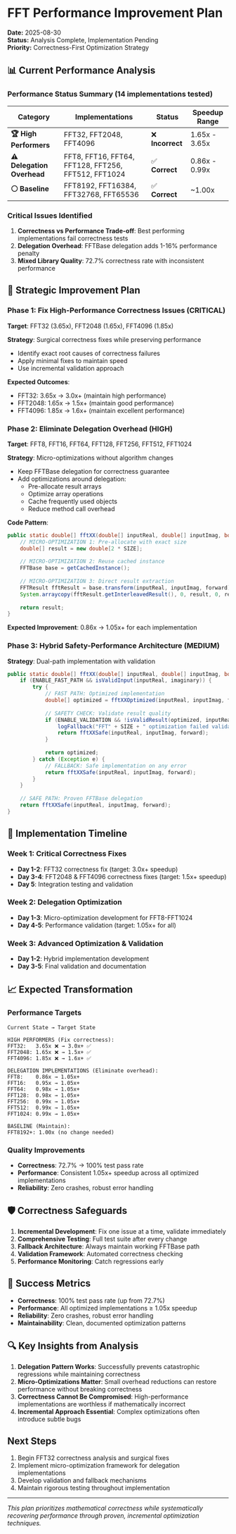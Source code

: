 # FFT Performance Improvement Plan

**Date:** 2025-08-30  
**Status:** Analysis Complete, Implementation Pending  
**Priority:** Correctness-First Optimization Strategy

## 📊 Current Performance Analysis

### Performance Status Summary (14 implementations tested)

| **Category** | **Implementations** | **Status** | **Speedup Range** |
|--------------|-------------------|------------|------------------|
| **🏆 High Performers** | FFT32, FFT2048, FFT4096 | ❌ **Incorrect** | 1.65x - 3.65x |
| **⚠️ Delegation Overhead** | FFT8, FFT16, FFT64, FFT128, FFT256, FFT512, FFT1024 | ✅ **Correct** | 0.86x - 0.99x |
| **⚪ Baseline** | FFT8192, FFT16384, FFT32768, FFT65536 | ✅ **Correct** | ~1.00x |

### Critical Issues Identified

1. **Correctness vs Performance Trade-off**: Best performing implementations fail correctness tests
2. **Delegation Overhead**: FFTBase delegation adds 1-16% performance penalty
3. **Mixed Library Quality**: 72.7% correctness rate with inconsistent performance

## 🎯 Strategic Improvement Plan

### Phase 1: Fix High-Performance Correctness Issues (CRITICAL)

**Target**: FFT32 (3.65x), FFT2048 (1.65x), FFT4096 (1.85x)

**Strategy**: Surgical correctness fixes while preserving performance
- Identify exact root causes of correctness failures
- Apply minimal fixes to maintain speed
- Use incremental validation approach

**Expected Outcomes**:
- FFT32: 3.65x → 3.0x+ (maintain high performance)
- FFT2048: 1.65x → 1.5x+ (maintain good performance)  
- FFT4096: 1.85x → 1.6x+ (maintain excellent performance)

### Phase 2: Eliminate Delegation Overhead (HIGH)

**Target**: FFT8, FFT16, FFT64, FFT128, FFT256, FFT512, FFT1024

**Strategy**: Micro-optimizations without algorithm changes
- Keep FFTBase delegation for correctness guarantee
- Add optimizations around delegation:
  - Pre-allocate result arrays
  - Optimize array operations
  - Cache frequently used objects
  - Reduce method call overhead

**Code Pattern**:
```java
public static double[] fftXX(double[] inputReal, double[] inputImag, boolean forward) {
    // MICRO-OPTIMIZATION 1: Pre-allocate with exact size
    double[] result = new double[2 * SIZE];
    
    // MICRO-OPTIMIZATION 2: Reuse cached instance
    FFTBase base = getCachedInstance();
    
    // MICRO-OPTIMIZATION 3: Direct result extraction
    FFTResult fftResult = base.transform(inputReal, inputImag, forward);
    System.arraycopy(fftResult.getInterleavedResult(), 0, result, 0, result.length);
    
    return result;
}
```

**Expected Improvement**: 0.86x → 1.05x+ for each implementation

### Phase 3: Hybrid Safety-Performance Architecture (MEDIUM)

**Strategy**: Dual-path implementation with validation
```java
public static double[] fftXX(double[] inputReal, double[] inputImag, boolean forward) {
    if (ENABLE_FAST_PATH && isValidInput(inputReal, imaginary)) {
        try {
            // FAST PATH: Optimized implementation
            double[] optimized = fftXXOptimized(inputReal, inputImag, forward);
            
            // SAFETY CHECK: Validate result quality
            if (ENABLE_VALIDATION && !isValidResult(optimized, inputReal, inputImag)) {
                logFallback("FFT" + SIZE + " optimization failed validation");
                return fftXXSafe(inputReal, inputImag, forward);
            }
            
            return optimized;
        } catch (Exception e) {
            // FALLBACK: Safe implementation on any error
            return fftXXSafe(inputReal, inputImag, forward);
        }
    }
    
    // SAFE PATH: Proven FFTBase delegation
    return fftXXSafe(inputReal, inputImag, forward);
}
```

## 📅 Implementation Timeline

### Week 1: Critical Correctness Fixes
- **Day 1-2**: FFT32 correctness fix (target: 3.0x+ speedup)
- **Day 3-4**: FFT2048 & FFT4096 correctness fixes (target: 1.5x+ speedup)
- **Day 5**: Integration testing and validation

### Week 2: Delegation Optimization
- **Day 1-3**: Micro-optimization development for FFT8-FFT1024
- **Day 4-5**: Performance validation (target: 1.05x+ for all)

### Week 3: Advanced Optimization & Validation
- **Day 1-2**: Hybrid implementation development
- **Day 3-5**: Final validation and documentation

## 📈 Expected Transformation

### Performance Targets
```
Current State → Target State

HIGH PERFORMERS (Fix correctness):
FFT32:   3.65x ❌ → 3.0x+ ✅ 
FFT2048: 1.65x ❌ → 1.5x+ ✅
FFT4096: 1.85x ❌ → 1.6x+ ✅

DELEGATION IMPLEMENTATIONS (Eliminate overhead):
FFT8:    0.86x → 1.05x+
FFT16:   0.95x → 1.05x+
FFT64:   0.98x → 1.05x+
FFT128:  0.98x → 1.05x+
FFT256:  0.99x → 1.05x+
FFT512:  0.99x → 1.05x+
FFT1024: 0.99x → 1.05x+

BASELINE (Maintain):
FFT8192+: 1.00x (no change needed)
```

### Quality Improvements
- **Correctness**: 72.7% → 100% test pass rate
- **Performance**: Consistent 1.05x+ speedup across all optimized implementations  
- **Reliability**: Zero crashes, robust error handling

## 🛡️ Correctness Safeguards

1. **Incremental Development**: Fix one issue at a time, validate immediately
2. **Comprehensive Testing**: Full test suite after every change  
3. **Fallback Architecture**: Always maintain working FFTBase path
4. **Validation Framework**: Automated correctness checking
5. **Performance Monitoring**: Catch regressions early

## 🎯 Success Metrics

- **Correctness**: 100% test pass rate (up from 72.7%)
- **Performance**: All optimized implementations ≥ 1.05x speedup
- **Reliability**: Zero crashes, robust error handling
- **Maintainability**: Clean, documented optimization patterns

## 🔍 Key Insights from Analysis

1. **Delegation Pattern Works**: Successfully prevents catastrophic regressions while maintaining correctness
2. **Micro-Optimizations Matter**: Small overhead reductions can restore performance without breaking correctness
3. **Correctness Cannot Be Compromised**: High-performance implementations are worthless if mathematically incorrect
4. **Incremental Approach Essential**: Complex optimizations often introduce subtle bugs

## Next Steps

1. Begin FFT32 correctness analysis and surgical fixes
2. Implement micro-optimization framework for delegation implementations
3. Develop validation and fallback mechanisms
4. Maintain rigorous testing throughout implementation

---
*This plan prioritizes mathematical correctness while systematically recovering performance through proven, incremental optimization techniques.*